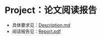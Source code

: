 # Project：论文阅读报告

- 具体要求见：[Description.md](./Description.md)
- 阅读报告见：[Report.pdf](./Report/Report.pdf)
